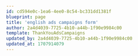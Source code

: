 ```yaml
---
id: cd594e0c-1ea6-4ee0-8c54-bc331dd1381f
blueprint: page
title: 'english ads campaigns form'
author: 2a4d4039-7725-4b10-a44b-1f90e9984c00
template: ThankYouAdsCampaigns
updated_by: 2a4d4039-7725-4b10-a44b-1f90e9984c00
updated_at: 1707914079
---
```

